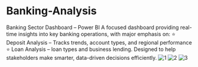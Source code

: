 # Banking-Analysis
Banking Sector Dashboard – Power BI  A focused dashboard providing real-time insights into key banking operations, with major emphasis on:
⭐ Deposit Analysis – Tracks trends, account types, and regional performance  
⭐ Loan Analysis – loan types and business lending. Designed to help stakeholders make smarter, data-driven decisions efficiently.
![1](https://github.com/user-attachments/assets/961edc6c-54a0-4f10-9740-913817d01eb3)
![2](https://github.com/user-attachments/assets/eab9a6ad-c6ac-4c36-b66a-4e46cf09af65)
![3](https://github.com/user-attachments/assets/b74ab8f6-b809-413b-8a72-d001804f30ed)
